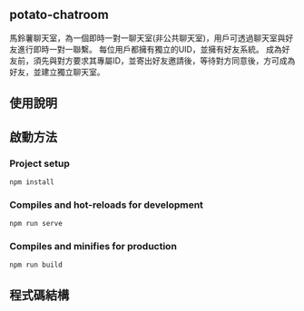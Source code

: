 ## potato-chatroom
馬鈴薯聊天室，為一個即時一對一聊天室(非公共聊天室)，用戶可透過聊天室與好友進行即時一對一聯繫。
每位用戶都擁有獨立的UID，並擁有好友系統。
成為好友前，須先與對方要求其專屬ID，並寄出好友邀請後，等待對方同意後，方可成為好友，並建立獨立聊天室。

## 使用說明

## 啟動方法
### Project setup
```
npm install
```

### Compiles and hot-reloads for development
```
npm run serve
```

### Compiles and minifies for production
```
npm run build
```

## 程式碼結構




